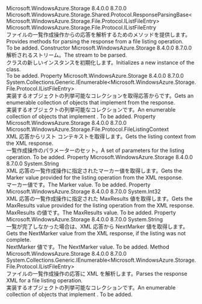 <Type Name="ListFilesAndDirectoriesResponse" FullName="Microsoft.WindowsAzure.Storage.File.Protocol.ListFilesAndDirectoriesResponse">
  <TypeSignature Language="C#" Value="public sealed class ListFilesAndDirectoriesResponse : Microsoft.WindowsAzure.Storage.Shared.Protocol.ResponseParsingBase&lt;Microsoft.WindowsAzure.Storage.File.Protocol.IListFileEntry&gt;" />
  <TypeSignature Language="ILAsm" Value=".class public auto ansi sealed beforefieldinit ListFilesAndDirectoriesResponse extends Microsoft.WindowsAzure.Storage.Shared.Protocol.ResponseParsingBase`1&lt;class Microsoft.WindowsAzure.Storage.File.Protocol.IListFileEntry&gt;" />
  <TypeSignature Language="DocId" Value="T:Microsoft.WindowsAzure.Storage.File.Protocol.ListFilesAndDirectoriesResponse" />
  <TypeSignature Language="VB.NET" Value="Public NotInheritable Class ListFilesAndDirectoriesResponse&#xA;Inherits ResponseParsingBase(Of IListFileEntry)" />
  <TypeSignature Language="F#" Value="type ListFilesAndDirectoriesResponse = class&#xA;    inherit ResponseParsingBase&lt;IListFileEntry&gt;" />
  <AssemblyInfo>
    <AssemblyName>Microsoft.WindowsAzure.Storage</AssemblyName>
    <AssemblyVersion>8.4.0.0</AssemblyVersion>
    <AssemblyVersion>8.7.0.0</AssemblyVersion>
  </AssemblyInfo>
  <Base>
    <BaseTypeName>Microsoft.WindowsAzure.Storage.Shared.Protocol.ResponseParsingBase&lt;Microsoft.WindowsAzure.Storage.File.Protocol.IListFileEntry&gt;</BaseTypeName>
    <BaseTypeArguments>
      <BaseTypeArgument TypeParamName="T">Microsoft.WindowsAzure.Storage.File.Protocol.IListFileEntry</BaseTypeArgument>
    </BaseTypeArguments>
  </Base>
  <Interfaces />
  <Docs>
    <summary>
            <span data-ttu-id="45a4d-101">ファイルの一覧作成操作からの応答を解析するためのメソッドを提供します。</span><span class="sxs-lookup"><span data-stu-id="45a4d-101">Provides methods for parsing the response from a file listing operation.</span></span>
            </summary>
    <remarks>To be added.</remarks>
  </Docs>
  <Members>
    <Member MemberName=".ctor">
      <MemberSignature Language="C#" Value="public ListFilesAndDirectoriesResponse (System.IO.Stream stream);" />
      <MemberSignature Language="ILAsm" Value=".method public hidebysig specialname rtspecialname instance void .ctor(class System.IO.Stream stream) cil managed" />
      <MemberSignature Language="DocId" Value="M:Microsoft.WindowsAzure.Storage.File.Protocol.ListFilesAndDirectoriesResponse.#ctor(System.IO.Stream)" />
      <MemberSignature Language="F#" Value="new Microsoft.WindowsAzure.Storage.File.Protocol.ListFilesAndDirectoriesResponse : System.IO.Stream -&gt; Microsoft.WindowsAzure.Storage.File.Protocol.ListFilesAndDirectoriesResponse" Usage="new Microsoft.WindowsAzure.Storage.File.Protocol.ListFilesAndDirectoriesResponse stream" />
      <MemberType>Constructor</MemberType>
      <AssemblyInfo>
        <AssemblyName>Microsoft.WindowsAzure.Storage</AssemblyName>
        <AssemblyVersion>8.4.0.0</AssemblyVersion>
        <AssemblyVersion>8.7.0.0</AssemblyVersion>
      </AssemblyInfo>
      <Parameters>
        <Parameter Name="stream" Type="System.IO.Stream" />
      </Parameters>
      <Docs>
        <param name="stream"><span data-ttu-id="45a4d-102">解析されるストリーム。</span><span class="sxs-lookup"><span data-stu-id="45a4d-102">The stream to be parsed.</span></span></param>
        <summary>
            <span data-ttu-id="45a4d-103"><see cref="T:Microsoft.WindowsAzure.Storage.File.Protocol.ListFilesAndDirectoriesResponse" /> クラスの新しいインスタンスを初期化します。</span><span class="sxs-lookup"><span data-stu-id="45a4d-103">Initializes a new instance of the <see cref="T:Microsoft.WindowsAzure.Storage.File.Protocol.ListFilesAndDirectoriesResponse" /> class.</span></span>
            </summary>
        <remarks>To be added.</remarks>
      </Docs>
    </Member>
    <Member MemberName="Files">
      <MemberSignature Language="C#" Value="public System.Collections.Generic.IEnumerable&lt;Microsoft.WindowsAzure.Storage.File.Protocol.IListFileEntry&gt; Files { get; }" />
      <MemberSignature Language="ILAsm" Value=".property instance class System.Collections.Generic.IEnumerable`1&lt;class Microsoft.WindowsAzure.Storage.File.Protocol.IListFileEntry&gt; Files" />
      <MemberSignature Language="DocId" Value="P:Microsoft.WindowsAzure.Storage.File.Protocol.ListFilesAndDirectoriesResponse.Files" />
      <MemberSignature Language="VB.NET" Value="Public ReadOnly Property Files As IEnumerable(Of IListFileEntry)" />
      <MemberSignature Language="F#" Value="member this.Files : seq&lt;Microsoft.WindowsAzure.Storage.File.Protocol.IListFileEntry&gt;" Usage="Microsoft.WindowsAzure.Storage.File.Protocol.ListFilesAndDirectoriesResponse.Files" />
      <MemberType>Property</MemberType>
      <AssemblyInfo>
        <AssemblyName>Microsoft.WindowsAzure.Storage</AssemblyName>
        <AssemblyVersion>8.4.0.0</AssemblyVersion>
        <AssemblyVersion>8.7.0.0</AssemblyVersion>
      </AssemblyInfo>
      <ReturnValue>
        <ReturnType>System.Collections.Generic.IEnumerable&lt;Microsoft.WindowsAzure.Storage.File.Protocol.IListFileEntry&gt;</ReturnType>
      </ReturnValue>
      <Docs>
        <summary>
            <span data-ttu-id="45a4d-104">実装するオブジェクトの列挙可能なコレクションを取得<see cref="T:Microsoft.WindowsAzure.Storage.File.Protocol.IListFileEntry" />応答からです。</span><span class="sxs-lookup"><span data-stu-id="45a4d-104">Gets an enumerable collection of objects that implement <see cref="T:Microsoft.WindowsAzure.Storage.File.Protocol.IListFileEntry" /> from the response.</span></span>
            </summary>
        <value><span data-ttu-id="45a4d-105">実装するオブジェクトの列挙可能なコレクション<see cref="T:Microsoft.WindowsAzure.Storage.File.Protocol.IListFileEntry" />です。</span><span class="sxs-lookup"><span data-stu-id="45a4d-105">An enumerable collection of objects that implement <see cref="T:Microsoft.WindowsAzure.Storage.File.Protocol.IListFileEntry" />.</span></span></value>
        <remarks>To be added.</remarks>
      </Docs>
    </Member>
    <Member MemberName="ListingContext">
      <MemberSignature Language="C#" Value="public Microsoft.WindowsAzure.Storage.File.Protocol.FileListingContext ListingContext { get; }" />
      <MemberSignature Language="ILAsm" Value=".property instance class Microsoft.WindowsAzure.Storage.File.Protocol.FileListingContext ListingContext" />
      <MemberSignature Language="DocId" Value="P:Microsoft.WindowsAzure.Storage.File.Protocol.ListFilesAndDirectoriesResponse.ListingContext" />
      <MemberSignature Language="VB.NET" Value="Public ReadOnly Property ListingContext As FileListingContext" />
      <MemberSignature Language="F#" Value="member this.ListingContext : Microsoft.WindowsAzure.Storage.File.Protocol.FileListingContext" Usage="Microsoft.WindowsAzure.Storage.File.Protocol.ListFilesAndDirectoriesResponse.ListingContext" />
      <MemberType>Property</MemberType>
      <AssemblyInfo>
        <AssemblyName>Microsoft.WindowsAzure.Storage</AssemblyName>
        <AssemblyVersion>8.4.0.0</AssemblyVersion>
        <AssemblyVersion>8.7.0.0</AssemblyVersion>
      </AssemblyInfo>
      <ReturnValue>
        <ReturnType>Microsoft.WindowsAzure.Storage.File.Protocol.FileListingContext</ReturnType>
      </ReturnValue>
      <Docs>
        <summary>
            <span data-ttu-id="45a4d-106">XML 応答からリスト コンテキストを取得します。</span><span class="sxs-lookup"><span data-stu-id="45a4d-106">Gets the listing context from the XML response.</span></span>
            </summary>
        <value><span data-ttu-id="45a4d-107">一覧作成操作のパラメーターのセット。</span><span class="sxs-lookup"><span data-stu-id="45a4d-107">A set of parameters for the listing operation.</span></span></value>
        <remarks>To be added.</remarks>
      </Docs>
    </Member>
    <Member MemberName="Marker">
      <MemberSignature Language="C#" Value="public string Marker { get; }" />
      <MemberSignature Language="ILAsm" Value=".property instance string Marker" />
      <MemberSignature Language="DocId" Value="P:Microsoft.WindowsAzure.Storage.File.Protocol.ListFilesAndDirectoriesResponse.Marker" />
      <MemberSignature Language="VB.NET" Value="Public ReadOnly Property Marker As String" />
      <MemberSignature Language="F#" Value="member this.Marker : string" Usage="Microsoft.WindowsAzure.Storage.File.Protocol.ListFilesAndDirectoriesResponse.Marker" />
      <MemberType>Property</MemberType>
      <AssemblyInfo>
        <AssemblyName>Microsoft.WindowsAzure.Storage</AssemblyName>
        <AssemblyVersion>8.4.0.0</AssemblyVersion>
        <AssemblyVersion>8.7.0.0</AssemblyVersion>
      </AssemblyInfo>
      <ReturnValue>
        <ReturnType>System.String</ReturnType>
      </ReturnValue>
      <Docs>
        <summary>
            <span data-ttu-id="45a4d-108">XML 応答の一覧作成操作に指定されたマーカー値を取得します。</span><span class="sxs-lookup"><span data-stu-id="45a4d-108">Gets the Marker value provided for the listing operation from the XML response.</span></span>
            </summary>
        <value><span data-ttu-id="45a4d-109">マーカー値です。</span><span class="sxs-lookup"><span data-stu-id="45a4d-109">The Marker value.</span></span></value>
        <remarks>To be added.</remarks>
      </Docs>
    </Member>
    <Member MemberName="MaxResults">
      <MemberSignature Language="C#" Value="public int MaxResults { get; }" />
      <MemberSignature Language="ILAsm" Value=".property instance int32 MaxResults" />
      <MemberSignature Language="DocId" Value="P:Microsoft.WindowsAzure.Storage.File.Protocol.ListFilesAndDirectoriesResponse.MaxResults" />
      <MemberSignature Language="VB.NET" Value="Public ReadOnly Property MaxResults As Integer" />
      <MemberSignature Language="F#" Value="member this.MaxResults : int" Usage="Microsoft.WindowsAzure.Storage.File.Protocol.ListFilesAndDirectoriesResponse.MaxResults" />
      <MemberType>Property</MemberType>
      <AssemblyInfo>
        <AssemblyName>Microsoft.WindowsAzure.Storage</AssemblyName>
        <AssemblyVersion>8.4.0.0</AssemblyVersion>
        <AssemblyVersion>8.7.0.0</AssemblyVersion>
      </AssemblyInfo>
      <ReturnValue>
        <ReturnType>System.Int32</ReturnType>
      </ReturnValue>
      <Docs>
        <summary>
            <span data-ttu-id="45a4d-110">XML 応答の一覧作成操作に指定された MaxResults 値を取得します。</span><span class="sxs-lookup"><span data-stu-id="45a4d-110">Gets the MaxResults value provided for the listing operation from the XML response.</span></span>
            </summary>
        <value><span data-ttu-id="45a4d-111">MaxResults の値です。</span><span class="sxs-lookup"><span data-stu-id="45a4d-111">The MaxResults value.</span></span></value>
        <remarks>To be added.</remarks>
      </Docs>
    </Member>
    <Member MemberName="NextMarker">
      <MemberSignature Language="C#" Value="public string NextMarker { get; }" />
      <MemberSignature Language="ILAsm" Value=".property instance string NextMarker" />
      <MemberSignature Language="DocId" Value="P:Microsoft.WindowsAzure.Storage.File.Protocol.ListFilesAndDirectoriesResponse.NextMarker" />
      <MemberSignature Language="VB.NET" Value="Public ReadOnly Property NextMarker As String" />
      <MemberSignature Language="F#" Value="member this.NextMarker : string" Usage="Microsoft.WindowsAzure.Storage.File.Protocol.ListFilesAndDirectoriesResponse.NextMarker" />
      <MemberType>Property</MemberType>
      <AssemblyInfo>
        <AssemblyName>Microsoft.WindowsAzure.Storage</AssemblyName>
        <AssemblyVersion>8.4.0.0</AssemblyVersion>
        <AssemblyVersion>8.7.0.0</AssemblyVersion>
      </AssemblyInfo>
      <ReturnValue>
        <ReturnType>System.String</ReturnType>
      </ReturnValue>
      <Docs>
        <summary>
            <span data-ttu-id="45a4d-112">一覧が完了しなかった場合は、XML 応答から NextMarker 値を取得します。</span><span class="sxs-lookup"><span data-stu-id="45a4d-112">Gets the NextMarker value from the XML response, if the listing was not complete.</span></span>
            </summary>
        <value><span data-ttu-id="45a4d-113">NextMarker 値です。</span><span class="sxs-lookup"><span data-stu-id="45a4d-113">The NextMarker value.</span></span></value>
        <remarks>To be added.</remarks>
      </Docs>
    </Member>
    <Member MemberName="ParseXml">
      <MemberSignature Language="C#" Value="protected override System.Collections.Generic.IEnumerable&lt;Microsoft.WindowsAzure.Storage.File.Protocol.IListFileEntry&gt; ParseXml ();" />
      <MemberSignature Language="ILAsm" Value=".method familyhidebysig virtual instance class System.Collections.Generic.IEnumerable`1&lt;class Microsoft.WindowsAzure.Storage.File.Protocol.IListFileEntry&gt; ParseXml() cil managed" />
      <MemberSignature Language="DocId" Value="M:Microsoft.WindowsAzure.Storage.File.Protocol.ListFilesAndDirectoriesResponse.ParseXml" />
      <MemberSignature Language="VB.NET" Value="Protected Overrides Function ParseXml () As IEnumerable(Of IListFileEntry)" />
      <MemberSignature Language="F#" Value="override this.ParseXml : unit -&gt; seq&lt;Microsoft.WindowsAzure.Storage.File.Protocol.IListFileEntry&gt;" Usage="listFilesAndDirectoriesResponse.ParseXml " />
      <MemberType>Method</MemberType>
      <AssemblyInfo>
        <AssemblyName>Microsoft.WindowsAzure.Storage</AssemblyName>
        <AssemblyVersion>8.4.0.0</AssemblyVersion>
        <AssemblyVersion>8.7.0.0</AssemblyVersion>
      </AssemblyInfo>
      <ReturnValue>
        <ReturnType>System.Collections.Generic.IEnumerable&lt;Microsoft.WindowsAzure.Storage.File.Protocol.IListFileEntry&gt;</ReturnType>
      </ReturnValue>
      <Parameters />
      <Docs>
        <summary>
            <span data-ttu-id="45a4d-114">ファイルの一覧作成操作の応答に XML を解析します。</span><span class="sxs-lookup"><span data-stu-id="45a4d-114">Parses the response XML for a file listing operation.</span></span>
            </summary>
        <returns><span data-ttu-id="45a4d-115">実装するオブジェクトの列挙可能なコレクション<see cref="T:Microsoft.WindowsAzure.Storage.File.Protocol.IListFileEntry" />です。</span><span class="sxs-lookup"><span data-stu-id="45a4d-115">An enumerable collection of objects that implement <see cref="T:Microsoft.WindowsAzure.Storage.File.Protocol.IListFileEntry" />.</span></span></returns>
        <remarks>To be added.</remarks>
      </Docs>
    </Member>
  </Members>
</Type>